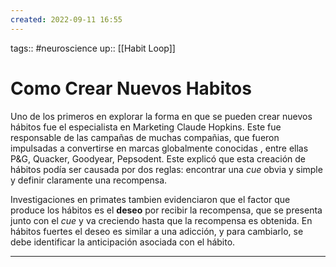 ```yaml
---
created: 2022-09-11 16:55
---
```

tags:: #neuroscience 
up:: [[Habit Loop]]
# Como Crear Nuevos Habitos
Uno de los primeros en explorar la forma en que se pueden crear nuevos hábitos fue el especialista en Marketing Claude Hopkins. Este fue responsable de las campañas de muchas compañias, que fueron impulsadas a convertirse en marcas globalmente conocidas , entre ellas P&G, Quacker, Goodyear, Pepsodent. Este explicó que esta creación de hábitos podía ser causada por dos reglas: encontrar una *cue* obvia y simple y definir claramente una recompensa.

Investigaciones en primates tambien evidenciaron que el factor que produce los hábitos es el **deseo** por recibir la recompensa, que se presenta junto con el *cue* y va creciendo hasta que la recompensa es obtenida. En hábitos fuertes el deseo es similar a una adicción, y para cambiarlo, se debe identificar la anticipación asociada con el hábito.
___

